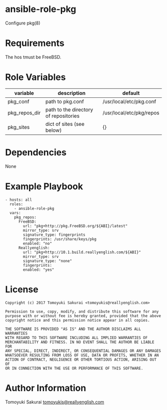 # ansible-role-pkg

Configure pkg(8)

# Requirements

The hos tmust be FreeBSD.

# Role Variables

| variable | description | default |
|----------|-------------|---------|
| pkg\_conf | path to pkg.conf | /usr/local/etc/pkg.conf |
| pkg\_repos\_dir | path to the directory of repositories | /usr/local/etc/pkg/repos |
| pkg\_sites | dict of sites (see below) | {} |


# Dependencies

None

# Example Playbook

```
- hosts: all
  roles:
    - ansible-role-pkg
  vars:
    pkg_repos:
      FreeBSD:
        url: "pkg+http://pkg.FreeBSD.org/${ABI}/latest"
        mirror_type: srv
        signature_type: fingerprints
        fingerprints: /usr/share/keys/pkg
        enabled: "no"
      Reallyenglish:
        url: "pkg+http://10.1.build.reallyenglish.com/${ABI}"
        mirror_type: srv
        signature_type: "none"
        fingerprints:
        enabled: "yes"
```

# License

```
Copyright (c) 2017 Tomoyuki Sakurai <tomoyukis@reallyenglish.com>

Permission to use, copy, modify, and distribute this software for any
purpose with or without fee is hereby granted, provided that the above
copyright notice and this permission notice appear in all copies.

THE SOFTWARE IS PROVIDED "AS IS" AND THE AUTHOR DISCLAIMS ALL WARRANTIES
WITH REGARD TO THIS SOFTWARE INCLUDING ALL IMPLIED WARRANTIES OF
MERCHANTABILITY AND FITNESS. IN NO EVENT SHALL THE AUTHOR BE LIABLE FOR
ANY SPECIAL, DIRECT, INDIRECT, OR CONSEQUENTIAL DAMAGES OR ANY DAMAGES
WHATSOEVER RESULTING FROM LOSS OF USE, DATA OR PROFITS, WHETHER IN AN
ACTION OF CONTRACT, NEGLIGENCE OR OTHER TORTIOUS ACTION, ARISING OUT OF
OR IN CONNECTION WITH THE USE OR PERFORMANCE OF THIS SOFTWARE.
```

# Author Information

Tomoyuki Sakurai <tomoyukis@reallyenglish.com>

